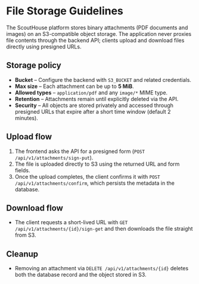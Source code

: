 # File Storage Guidelines

The ScoutHouse platform stores binary attachments (PDF documents and images) on
an S3-compatible object storage. The application never proxies file contents
through the backend API; clients upload and download files directly using
presigned URLs.

## Storage policy

- **Bucket** – Configure the backend with `S3_BUCKET` and related credentials.
- **Max size** – Each attachment can be up to **5 MiB**.
- **Allowed types** – `application/pdf` and any `image/*` MIME type.
- **Retention** – Attachments remain until explicitly deleted via the API.
- **Security** – All objects are stored privately and accessed through
  presigned URLs that expire after a short time window (default 2 minutes).

## Upload flow

1. The frontend asks the API for a presigned form (`POST /api/v1/attachments/sign-put`).
2. The file is uploaded directly to S3 using the returned URL and form fields.
3. Once the upload completes, the client confirms it with
   `POST /api/v1/attachments/confirm`, which persists the metadata in the
   database.

## Download flow

- The client requests a short-lived URL with `GET /api/v1/attachments/{id}/sign-get`
  and then downloads the file straight from S3.

## Cleanup

- Removing an attachment via `DELETE /api/v1/attachments/{id}` deletes both the
  database record and the object stored in S3.
